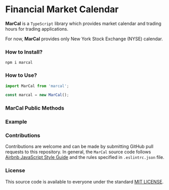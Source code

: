 # Financial Market Calendar

**MarCal** is a `TypeScript` library which provides market calendar and
trading hours for trading applications.

For now, **MarCal** provides only New York Stock Exchange (NYSE) calendar.


### How to Install?
```
npm i marcal
```

### How to Use?
```javascript
import MarCal from 'marcal';

const marcal = new MarCal();
```

### MarCal Public Methods


### Example


### Contributions
Contributions are welcome and can be made by submitting GitHub pull requests
to this repository. In general, the `MarCal` source code follows
[Airbnb JavaScript Style Guide](https://github.com/airbnb/javascript) and the
rules specified in `.eslintrc.json` file.


### License
This source code is available to everyone under the standard
[MIT LICENSE](https://github.com/baloian/marcal/blob/master/LICENSE).

